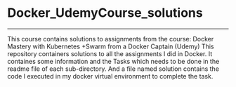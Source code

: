 # Docker_UdemyCourse_solutions

______ 
This course contains solutions to assignments from the course: Docker Mastery with Kubernetes +Swarm from a Docker Captain (Udemy)
This repository containers solutions to all the assignments I did in Docker.
It containes some information and the Tasks which needs to be done in the readme file of each sub-directory. 
And a file named solution contains the code I executed in my docker virtual environment to complete the task.
